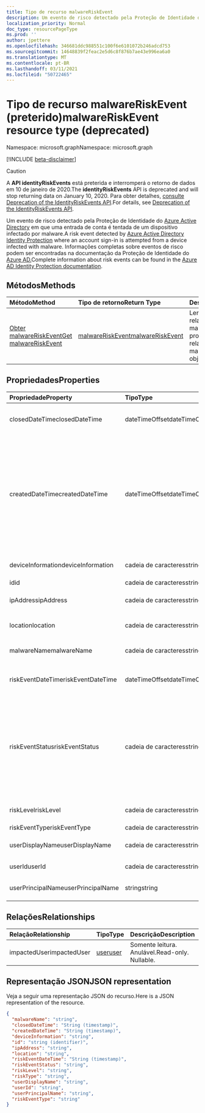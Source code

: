 ```yaml
---
title: Tipo de recurso malwareRiskEvent
description: Um evento de risco detectado pela Proteção de Identidade do Azure Active Directory em que uma entrada de conta é tentada de um dispositivo infectado por malware. Informações completas sobre eventos de risco podem ser encontradas na documentação da Proteção de Identidade do Azure AD.
localization_priority: Normal
doc_type: resourcePageType
ms.prod: ''
author: jpettere
ms.openlocfilehash: 346681ddc988551c100f6e6101072b246adcd753
ms.sourcegitcommit: 14648839f2feac2e5d6c8f876b7ae43e996ea6a0
ms.translationtype: MT
ms.contentlocale: pt-BR
ms.lasthandoff: 03/11/2021
ms.locfileid: "50722465"
---
```

# <a name="malwareriskevent-resource-type-deprecated"></a><span data-ttu-id="c15d0-104">Tipo de recurso malwareRiskEvent (preterido)</span><span class="sxs-lookup"><span data-stu-id="c15d0-104">malwareRiskEvent resource type (deprecated)</span></span>

<span data-ttu-id="c15d0-105">Namespace: microsoft.graph</span><span class="sxs-lookup"><span data-stu-id="c15d0-105">Namespace: microsoft.graph</span></span>

[!INCLUDE [beta-disclaimer](../../includes/beta-disclaimer.md)]

>[!CAUTION]
><span data-ttu-id="c15d0-106">A **API identityRiskEvents** está preterida e interromperá o retorno de dados em 10 de janeiro de 2020.</span><span class="sxs-lookup"><span data-stu-id="c15d0-106">The **identityRiskEvents** API is deprecated and will stop returning data on January 10, 2020.</span></span> <span data-ttu-id="c15d0-107">Para obter detalhes, [consulte Deprecation of the IdentityRiskEvents API](https://developer.microsoft.com/office/blogs/deprecatation-of-the-identityriskevents-api/).</span><span class="sxs-lookup"><span data-stu-id="c15d0-107">For details, see [Deprecation of the IdentityRiskEvents API](https://developer.microsoft.com/office/blogs/deprecatation-of-the-identityriskevents-api/).</span></span>

<span data-ttu-id="c15d0-108">Um evento de risco detectado pela Proteção de Identidade do [Azure Active Directory](/azure/active-directory/identity-protection/overview-identity-protection) em que uma entrada de conta é tentada de um dispositivo infectado por malware.</span><span class="sxs-lookup"><span data-stu-id="c15d0-108">A risk event detected by [Azure Active Directory Identity Protection](/azure/active-directory/identity-protection/overview-identity-protection) where an account sign-in is attempted from a device infected with malware.</span></span> <span data-ttu-id="c15d0-109">Informações completas sobre eventos de risco podem ser encontradas na documentação da Proteção de Identidade do [Azure AD.](/azure/active-directory/identity-protection/overview-identity-protection)</span><span class="sxs-lookup"><span data-stu-id="c15d0-109">Complete information about risk events can be found in the [Azure AD Identity Protection documentation](/azure/active-directory/identity-protection/overview-identity-protection).</span></span>


## <a name="methods"></a><span data-ttu-id="c15d0-110">Métodos</span><span class="sxs-lookup"><span data-stu-id="c15d0-110">Methods</span></span>

| <span data-ttu-id="c15d0-111">Método</span><span class="sxs-lookup"><span data-stu-id="c15d0-111">Method</span></span>           | <span data-ttu-id="c15d0-112">Tipo de retorno</span><span class="sxs-lookup"><span data-stu-id="c15d0-112">Return Type</span></span>    |<span data-ttu-id="c15d0-113">Descrição</span><span class="sxs-lookup"><span data-stu-id="c15d0-113">Description</span></span>|
|:---------------|:--------|:----------|
|[<span data-ttu-id="c15d0-114">Obter malwareRiskEvent</span><span class="sxs-lookup"><span data-stu-id="c15d0-114">Get malwareRiskEvent</span></span>](../api/malwareriskevent-get.md) | [<span data-ttu-id="c15d0-115">malwareRiskEvent</span><span class="sxs-lookup"><span data-stu-id="c15d0-115">malwareRiskEvent</span></span>](malwareriskevent.md) |<span data-ttu-id="c15d0-116">Ler propriedades e relações do objeto malwareRiskEvent.</span><span class="sxs-lookup"><span data-stu-id="c15d0-116">Read properties and relationships of malwareRiskEvent object.</span></span>|

## <a name="properties"></a><span data-ttu-id="c15d0-117">Propriedades</span><span class="sxs-lookup"><span data-stu-id="c15d0-117">Properties</span></span>
| <span data-ttu-id="c15d0-118">Propriedade</span><span class="sxs-lookup"><span data-stu-id="c15d0-118">Property</span></span>     | <span data-ttu-id="c15d0-119">Tipo</span><span class="sxs-lookup"><span data-stu-id="c15d0-119">Type</span></span>   |<span data-ttu-id="c15d0-120">Descrição</span><span class="sxs-lookup"><span data-stu-id="c15d0-120">Description</span></span>|
|:---------------|:--------|:----------|
|<span data-ttu-id="c15d0-121">closedDateTime</span><span class="sxs-lookup"><span data-stu-id="c15d0-121">closedDateTime</span></span>|<span data-ttu-id="c15d0-122">dateTimeOffset</span><span class="sxs-lookup"><span data-stu-id="c15d0-122">dateTimeOffset</span></span>| <span data-ttu-id="c15d0-123">A data e a hora em que o evento de risco foi fechado</span><span class="sxs-lookup"><span data-stu-id="c15d0-123">The date and time that the risk event was closed</span></span>|
|<span data-ttu-id="c15d0-124">createdDateTime</span><span class="sxs-lookup"><span data-stu-id="c15d0-124">createdDateTime</span></span>|<span data-ttu-id="c15d0-125">dateTimeOffset</span><span class="sxs-lookup"><span data-stu-id="c15d0-125">dateTimeOffset</span></span>| <span data-ttu-id="c15d0-126">A data e a hora em que o evento de risco foi criado.</span><span class="sxs-lookup"><span data-stu-id="c15d0-126">The date and time that the risk event was created.</span></span> <span data-ttu-id="c15d0-127">Isso é sempre maior ou igual ao tempo de data do evento de risco em si.</span><span class="sxs-lookup"><span data-stu-id="c15d0-127">This is always greater than or equal to the datetime of the risk event itself.</span></span> <span data-ttu-id="c15d0-128">Essa é a propriedade correta a ser usada como filtro ao consultar eventos de risco.</span><span class="sxs-lookup"><span data-stu-id="c15d0-128">This is the correct property to use as a filter when querying risk events.</span></span>|
|<span data-ttu-id="c15d0-129">deviceInformation</span><span class="sxs-lookup"><span data-stu-id="c15d0-129">deviceInformation</span></span>|<span data-ttu-id="c15d0-130">cadeia de caracteres</span><span class="sxs-lookup"><span data-stu-id="c15d0-130">string</span></span>| <span data-ttu-id="c15d0-131">Informações sobre o dispositivo</span><span class="sxs-lookup"><span data-stu-id="c15d0-131">Information about the device</span></span>|
|<span data-ttu-id="c15d0-132">id</span><span class="sxs-lookup"><span data-stu-id="c15d0-132">id</span></span>|<span data-ttu-id="c15d0-133">cadeia de caracteres</span><span class="sxs-lookup"><span data-stu-id="c15d0-133">string</span></span>| <span data-ttu-id="c15d0-134">Somente leitura</span><span class="sxs-lookup"><span data-stu-id="c15d0-134">Read-only</span></span>|
|<span data-ttu-id="c15d0-135">ipAddress</span><span class="sxs-lookup"><span data-stu-id="c15d0-135">ipAddress</span></span>|<span data-ttu-id="c15d0-136">cadeia de caracteres</span><span class="sxs-lookup"><span data-stu-id="c15d0-136">string</span></span>| <span data-ttu-id="c15d0-137">O endereço IP da assinatura</span><span class="sxs-lookup"><span data-stu-id="c15d0-137">The IP address of the sign-in</span></span>|
|<span data-ttu-id="c15d0-138">location</span><span class="sxs-lookup"><span data-stu-id="c15d0-138">location</span></span>|<span data-ttu-id="c15d0-139">cadeia de caracteres</span><span class="sxs-lookup"><span data-stu-id="c15d0-139">string</span></span>| <span data-ttu-id="c15d0-140">O local anexado ao endereço IP da login</span><span class="sxs-lookup"><span data-stu-id="c15d0-140">The location attached to the IP address of the sign-in</span></span>|
|<span data-ttu-id="c15d0-141">malwareName</span><span class="sxs-lookup"><span data-stu-id="c15d0-141">malwareName</span></span>|<span data-ttu-id="c15d0-142">cadeia de caracteres</span><span class="sxs-lookup"><span data-stu-id="c15d0-142">string</span></span>| <span data-ttu-id="c15d0-143">O malware associado a esse logon</span><span class="sxs-lookup"><span data-stu-id="c15d0-143">The malware associated with this login</span></span>|
|<span data-ttu-id="c15d0-144">riskEventDateTime</span><span class="sxs-lookup"><span data-stu-id="c15d0-144">riskEventDateTime</span></span>|<span data-ttu-id="c15d0-145">dateTimeOffset</span><span class="sxs-lookup"><span data-stu-id="c15d0-145">dateTimeOffset</span></span>| <span data-ttu-id="c15d0-146">A data e a hora em que o evento de risco ocorreu</span><span class="sxs-lookup"><span data-stu-id="c15d0-146">The date and time when the risk event occurred</span></span>|
|<span data-ttu-id="c15d0-147">riskEventStatus</span><span class="sxs-lookup"><span data-stu-id="c15d0-147">riskEventStatus</span></span>|<span data-ttu-id="c15d0-148">cadeia de caracteres</span><span class="sxs-lookup"><span data-stu-id="c15d0-148">string</span></span>| <span data-ttu-id="c15d0-149">Os valores possíveis são: `active`, `remediated`, `dismissedAsFixed`, `dismissedAsFalsePositive`, `dismissedAsIgnore`, `loginBlocked`, `closedMfaAuto`, `closedMultipleReasons`.</span><span class="sxs-lookup"><span data-stu-id="c15d0-149">Possible values are: `active`, `remediated`, `dismissedAsFixed`, `dismissedAsFalsePositive`, `dismissedAsIgnore`, `loginBlocked`, `closedMfaAuto`, `closedMultipleReasons`.</span></span>|
|<span data-ttu-id="c15d0-150">riskLevel</span><span class="sxs-lookup"><span data-stu-id="c15d0-150">riskLevel</span></span>|<span data-ttu-id="c15d0-151">cadeia de caracteres</span><span class="sxs-lookup"><span data-stu-id="c15d0-151">string</span></span>| <span data-ttu-id="c15d0-152">Os valores possíveis são: `low`, `medium`, `high`.</span><span class="sxs-lookup"><span data-stu-id="c15d0-152">Possible values are: `low`, `medium`, `high`.</span></span>|
|<span data-ttu-id="c15d0-153">riskEventType</span><span class="sxs-lookup"><span data-stu-id="c15d0-153">riskEventType</span></span>|<span data-ttu-id="c15d0-154">cadeia de caracteres</span><span class="sxs-lookup"><span data-stu-id="c15d0-154">string</span></span>| <span data-ttu-id="c15d0-155">O tipo de risco</span><span class="sxs-lookup"><span data-stu-id="c15d0-155">The type of risk</span></span>|
|<span data-ttu-id="c15d0-156">userDisplayName</span><span class="sxs-lookup"><span data-stu-id="c15d0-156">userDisplayName</span></span>|<span data-ttu-id="c15d0-157">cadeia de caracteres</span><span class="sxs-lookup"><span data-stu-id="c15d0-157">string</span></span>| <span data-ttu-id="c15d0-158">O nome do usuário em risco</span><span class="sxs-lookup"><span data-stu-id="c15d0-158">The name of the user at risk</span></span>|
|<span data-ttu-id="c15d0-159">userId</span><span class="sxs-lookup"><span data-stu-id="c15d0-159">userId</span></span>|<span data-ttu-id="c15d0-160">cadeia de caracteres</span><span class="sxs-lookup"><span data-stu-id="c15d0-160">string</span></span>| <span data-ttu-id="c15d0-161">A id do usuário em risco</span><span class="sxs-lookup"><span data-stu-id="c15d0-161">The id of the user at risk</span></span>|
|<span data-ttu-id="c15d0-162">userPrincipalName</span><span class="sxs-lookup"><span data-stu-id="c15d0-162">userPrincipalName</span></span>|<span data-ttu-id="c15d0-163">string</span><span class="sxs-lookup"><span data-stu-id="c15d0-163">string</span></span>| <span data-ttu-id="c15d0-164">O nome principal do usuário em risco</span><span class="sxs-lookup"><span data-stu-id="c15d0-164">The user principal name of the user at risk</span></span>|

## <a name="relationships"></a><span data-ttu-id="c15d0-165">Relações</span><span class="sxs-lookup"><span data-stu-id="c15d0-165">Relationships</span></span>
| <span data-ttu-id="c15d0-166">Relação</span><span class="sxs-lookup"><span data-stu-id="c15d0-166">Relationship</span></span> | <span data-ttu-id="c15d0-167">Tipo</span><span class="sxs-lookup"><span data-stu-id="c15d0-167">Type</span></span>   |<span data-ttu-id="c15d0-168">Descrição</span><span class="sxs-lookup"><span data-stu-id="c15d0-168">Description</span></span>|
|:---------------|:--------|:----------|
|<span data-ttu-id="c15d0-169">impactedUser</span><span class="sxs-lookup"><span data-stu-id="c15d0-169">impactedUser</span></span>|[<span data-ttu-id="c15d0-170">user</span><span class="sxs-lookup"><span data-stu-id="c15d0-170">user</span></span>](user.md)| <span data-ttu-id="c15d0-p105">Somente leitura. Anulável.</span><span class="sxs-lookup"><span data-stu-id="c15d0-p105">Read-only. Nullable.</span></span>|

## <a name="json-representation"></a><span data-ttu-id="c15d0-173">Representação JSON</span><span class="sxs-lookup"><span data-stu-id="c15d0-173">JSON representation</span></span>

<span data-ttu-id="c15d0-174">Veja a seguir uma representação JSON do recurso.</span><span class="sxs-lookup"><span data-stu-id="c15d0-174">Here is a JSON representation of the resource.</span></span>

<!-- {
  "blockType": "resource",
  "keyProperty":"id",
  "optionalProperties": [

  ],
  "@odata.type": "microsoft.graph.malwareRiskEvent"
}-->

```json
{
  "malwareName": "string",
  "closedDateTime": "String (timestamp)",
  "createdDateTime": "String (timestamp)",
  "deviceInformation": "string",
  "id": "string (identifier)",
  "ipAddress": "string",
  "location": "string",
  "riskEventDateTime": "String (timestamp)",
  "riskEventStatus": "string",
  "riskLevel": "string",
  "riskType": "string",
  "userDisplayName": "string",
  "userId": "string",
  "userPrincipalName": "string",
  "riskEventType": "string"
}

```

<!-- uuid: 8fcb5dbc-d5aa-4681-8e31-b001d5168d79
2015-10-25 14:57:30 UTC -->
<!--
{
  "type": "#page.annotation",
  "description": "malwareRiskEvent resource",
  "keywords": "",
  "section": "documentation",
  "tocPath": "",
  "suppressions": []
}
-->
